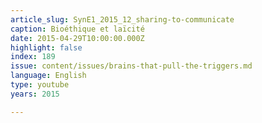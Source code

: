 ```yaml
---
article_slug: SynE1_2015_12_sharing-to-communicate
caption: Bioéthique et laïcité
date: 2015-04-29T10:00:00.000Z
highlight: false
index: 189
issue: content/issues/brains-that-pull-the-triggers.md
language: English
type: youtube
years: 2015

---
```

